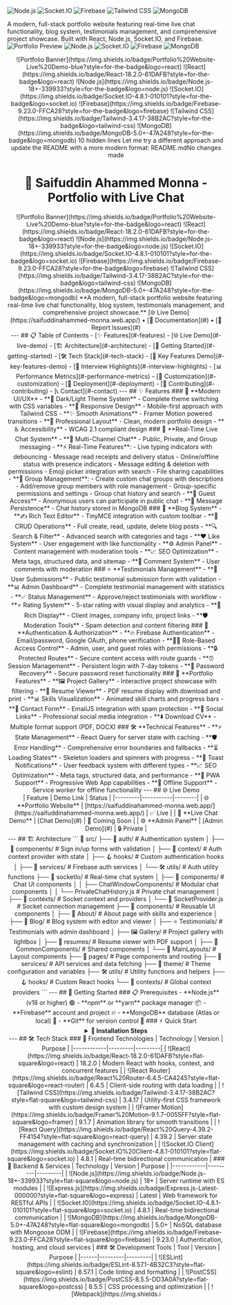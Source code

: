 ![Node.js](https://img.shields.io/badge/Node.js-18+-green?style=for-the-badge&logo=node.js)
![Socket.IO](https://img.shields.io/badge/Socket.IO-4.8.1-orange?style=for-the-badge&logo=socket.io)
![Firebase](https://img.shields.io/badge/Firebase-9.23.0-yellow?style=for-the-badge&logo=firebase)
![Tailwind CSS](https://img.shields.io/badge/Tailwind-3.4.17-38B2AC?style=for-the-badge&logo=tailwind-css)
![MongoDB](https://img.shields.io/badge/MongoDB-5.0+-green?style=for-the-badge&logo=mongodb)

A modern, full-stack portfolio website featuring real-time live chat functionality, blog system, testimonials management, and comprehensive project showcase. Built with React, Node.js, Socket.IO, and Firebase.
![Portfolio Preview](https://img.shields.io/badge/React-18.2.0-blue?style=for-the-badge&logo=react)
![Node.js](https://img.shields.io/badge/Node.js-18+-green?style=for-the-badge&logo=node.js)
![Socket.IO](https://img.shields.io/badge/Socket.IO-4.8.1-orange?style=for-the-badge&logo=socket.io)
![Firebase](https://img.shields.io/badge/Firebase-9.23.0-yellow?style=for-the-badge&logo=firebase)
![MongoDB](https://img.shields.io/badge/MongoDB-5.0+-green?style=for-the-badge&logo=mongodb)

<div align="center">
![Portfolio Banner](https://img.shields.io/badge/Portfolio%20Website-Live%20Demo-blue?style=for-the-badge&logo=react)
![React](https://img.shields.io/badge/React-18.2.0-61DAFB?style=for-the-badge&logo=react)
![Node.js](https://img.shields.io/badge/Node.js-18+-339933?style=for-the-badge&logo=node.js)
![Socket.IO](https://img.shields.io/badge/Socket.IO-4.8.1-010101?style=for-the-badge&logo=socket.io)
![Firebase](https://img.shields.io/badge/Firebase-9.23.0-FFCA28?style=for-the-badge&logo=firebase)
![Tailwind CSS](https://img.shields.io/badge/Tailwind-3.4.17-38B2AC?style=for-the-badge&logo=tailwind-css)
![MongoDB](https://img.shields.io/badge/MongoDB-5.0+-47A248?style=for-the-badge&logo=mongodb)
10 hidden lines
Let me try a different approach and update the README with a more modern format:
README.mdNo changes made

# 🚀 Saifuddin Ahammed Monna - Portfolio with Live Chat

<div align="center">
![Portfolio Banner](https://img.shields.io/badge/Portfolio%20Website-Live%20Demo-blue?style=for-the-badge&logo=react)
![React](https://img.shields.io/badge/React-18.2.0-61DAFB?style=for-the-badge&logo=react)
![Node.js](https://img.shields.io/badge/Node.js-18+-339933?style=for-the-badge&logo=node.js)
![Socket.IO](https://img.shields.io/badge/Socket.IO-4.8.1-010101?style=for-the-badge&logo=socket.io)
![Firebase](https://img.shields.io/badge/Firebase-9.23.0-FFCA28?style=for-the-badge&logo=firebase)
![Tailwind CSS](https://img.shields.io/badge/Tailwind-3.4.17-38B2AC?style=for-the-badge&logo=tailwind-css)
![MongoDB](https://img.shields.io/badge/MongoDB-5.0+-47A248?style=for-the-badge&logo=mongodb)
**A modern, full-stack portfolio website featuring real-time live chat functionality, blog system, testimonials management, and comprehensive project showcase.**
[🌐 Live Demo](https://saifuddinahammed-monna.web.app/) • [📖 Documentation](#) • [🐛 Report Issues](#)
</div>
---
## 📋 Table of Contents
- [✨ Features](#-features)
- [🌐 Live Demo](#-live-demo)
- [🏗 Architecture](#-architecture)
- [🚀 Getting Started](#-getting-started)
- [🛠 Tech Stack](#-tech-stack)
- [📱 Key Features Demo](#-key-features-demo)
- [🎯 Interview Highlights](#-interview-highlights)
- [📊 Performance Metrics](#-performance-metrics)
- [🔧 Customization](#-customization)
- [🚀 Deployment](#-deployment)
- [🤝 Contributing](#-contributing)
- [📞 Contact](#-contact)
---
## ✨ Features
### 🎨 **Modern UI/UX**
- **🌙 Dark/Light Theme System** - Complete theme switching with CSS variables
- **📱 Responsive Design** - Mobile-first approach with Tailwind CSS
- **✨ Smooth Animations** - Framer Motion powered transitions
- **🎯 Professional Layout** - Clean, modern portfolio design
- **♿ Accessibility** - WCAG 2.1 compliant design
### 💬 **Real-Time Live Chat System**
- **📢 Multi-Channel Chat** - Public, Private, and Group messaging
- **⚡ Real-Time Features**:
  - Live typing indicators with debouncing
  - Message read receipts and delivery status
  - Online/offline status with presence indicators
  - Message editing & deletion with permissions
  - Emoji picker integration with search
  - File sharing capabilities
- **👥 Group Management**:
  - Create custom chat groups with descriptions
  - Add/remove group members with role management
  - Group-specific permissions and settings
  - Group chat history and search
- **👤 Guest Access** - Anonymous users can participate in public chat
- **💾 Message Persistence** - Chat history stored in MongoDB
### 📝 **Blog System**
- **✍️ Rich Text Editor** - TinyMCE integration with custom toolbar
- **🔄 CRUD Operations** - Full create, read, update, delete blog posts
- **🔍 Search & Filter** - Advanced search with categories and tags
- **❤️ Like System** - User engagement with like functionality
- **⚙️ Admin Panel** - Content management with moderation tools
- **📈 SEO Optimization** - Meta tags, structured data, and sitemap
- **💬 Comment System** - User comments with moderation
### ⭐ **Testimonials Management**
- **📝 User Submissions** - Public testimonial submission form with validation
- **📊 Admin Dashboard** - Complete testimonial management with statistics
- **✅ Status Management** - Approve/reject testimonials with workflow
- **⭐ Rating System** - 5-star rating with visual display and analytics
- **👤 Rich Display** - Client images, company info, project links
- **🛡️ Moderation Tools** - Spam detection and content filtering
### 🔐 **Authentication & Authorization**
- **🔥 Firebase Authentication** - Email/password, Google OAuth, phone verification
- **👮‍♂️ Role-Based Access Control** - Admin, user, and guest roles with permissions
- **🔒 Protected Routes** - Secure content access with route guards
- **⏰ Session Management** - Persistent login with 7-day tokens
- **🔑 Password Recovery** - Secure password reset functionality
### 📱 **Portfolio Features**
- **🖼️ Project Gallery** - Interactive project showcase with filtering
- **📄 Resume Viewer** - PDF resume display with download and print
- **📊 Skills Visualization** - Animated skill charts and progress bars
- **📧 Contact Form** - EmailJS integration with spam protection
- **🔗 Social Links** - Professional social media integration
- **⬇️ Download CV** - Multiple format support (PDF, DOCX)
### 🛠 **Technical Features**
- **⚡ State Management** - React Query for server state with caching
- **🛡️ Error Handling** - Comprehensive error boundaries and fallbacks
- **⏳ Loading States** - Skeleton loaders and spinners with progress
- **🔔 Toast Notifications** - User feedback system with different types
- **📈 SEO Optimization** - Meta tags, structured data, and performance
- **📱 PWA Support** - Progressive Web App capabilities
- **🔌 Offline Support** - Service worker for offline functionality
---
## 🌐 Live Demo
<div align="center">
| Feature | Demo Link | Status |
|---------|-----------|--------|
| 🌐 **Portfolio Website** | [https://saifuddinahammed-monna.web.app/](https://saifuddinahammed-monna.web.app/) | ✅ Live |
| 💬 **Live Chat Demo** | [Chat Demo](#) | 🚧 Coming Soon |
| ⚙️ **Admin Panel** | [Admin Demo](#) | 🔒 Private |
</div>
---
## 🏗 Architecture
```
📁 src/
├── 🔐 auth/                 # Authentication system
│   ├── 📱 components/       # Sign in/up forms with validation
│   ├── 🎯 context/         # Auth context provider with state
│   ├── 🪝 hooks/           # Custom authentication hooks
│   ├── 🔧 services/        # Firebase auth services
│   └── 🛠 utils/           # Auth utility functions
├── 💬 socketIo/            # Real-time chat system
│   ├── 🧩 components/      # Chat UI components
│   │   ├── ChatWindowComponents/  # Modular chat components
│   │   └── PrivateChatHistory.js  # Private chat management
│   ├── 🎯 contexts/        # Socket context and providers
│   └── 🔌 SocketProvider.js # Socket connection management
├── 🧩 components/          # Reusable UI components
│   ├── 👤 About/          # About page with skills and experience
│   ├── 📝 Blog/           # Blog system with editor and viewer
│   ├── ⭐ Testimonials/   # Testimonials with admin dashboard
│   ├── 🖼️ Gallery/        # Project gallery with lightbox
│   ├── 📄 resumes/        # Resume viewer with PDF support
│   ├── 🔧 CommonComponents/ # Shared components
│   └── 📐 MainLayouts/    # Layout components
├── 📄 pages/              # Page components and routing
├── 🔧 services/           # API services and data fetching
├── 🎨 theme/              # Theme configuration and variables
├── 🛠 utils/              # Utility functions and helpers
├── 🪝 hooks/              # Custom React hooks
└── 🎯 contexts/           # Global context providers
```
---
## 🚀 Getting Started
### 📋 Prerequisites
- **Node.js** (v18 or higher) 🟢
- **npm** or **yarn** package manager 📦
- **Firebase** account and project 🔥
- **MongoDB** database (Atlas or local) 🍃
- **Git** for version control 📝
### ⚡ Quick Start
<details>
<summary><b>🚀 Installation Steps</b></summary>
1. **Clone the repository**
   ```bash
   git clone https://github.com/yourusername/portfolio-with-livechat.git
   cd portfolio-with-livechat
   ```
2. **Install dependencies**
   ```bash
   npm install
   # or
   yarn install
   ```
3. **Environment Setup**
   Create a `.env` file in the root directory:
   ```env
   # Firebase Configuration
   REACT_APP_FIREBASE_API_KEY=your_firebase_api_key
   REACT_APP_FIREBASE_AUTH_DOMAIN=your_project.firebaseapp.com
   REACT_APP_FIREBASE_PROJECT_ID=your_project_id
   REACT_APP_FIREBASE_STORAGE_BUCKET=your_project.appspot.com
   REACT_APP_FIREBASE_MESSAGING_SENDER_ID=your_sender_id
   REACT_APP_FIREBASE_APP_ID=your_app_id
   # Backend API Configuration
   REACT_APP_API_URL=http://localhost:5000 || API_URL
   REACT_APP_SOCKET_URL=http://localhost:5000 ||REACT_APP_API_API_URL
   # EmailJS Configuration (for contact form)
   REACT_APP_EMAILJS_SERVICE_ID=your_service_id
   REACT_APP_EMAILJS_TEMPLATE_ID=your_template_id
   REACT_APP_EMAILJS_PUBLIC_KEY=your_public_key
   # MongoDB Configuration
   REACT_APP_MONGODB_URI=your_mongodb_connection_string
   # Optional: Analytics
   REACT_APP_GA_TRACKING_ID=your_google_analytics_id
   ```
4. **Start the development server**
   ```bash
   npm start
   # or
   yarn start
   ```
5. **Build for production**
   ```bash
   npm run build
   # or
   yarn build
   ```
6. **Run tests**
   ```bash
   npm test
   # or
   yarn test
   ```
</details>
---
## 🛠 Tech Stack
### 🎨 Frontend Technologies
| Technology | Version | Purpose |
|------------|---------|---------|
| ![React](https://img.shields.io/badge/React-18.2.0-61DAFB?style=flat-square&logo=react) | 18.2.0 | Modern React with hooks, context, and concurrent features |
| ![React Router](https://img.shields.io/badge/React%20Router-6.4.5-CA4245?style=flat-square&logo=react-router) | 6.4.5 | Client-side routing with data loading |
| ![Tailwind CSS](https://img.shields.io/badge/Tailwind-3.4.17-38B2AC?style=flat-square&logo=tailwind-css) | 3.4.17 | Utility-first CSS framework with custom design system |
| ![Framer Motion](https://img.shields.io/badge/Framer%20Motion-9.1.7-0055FF?style=flat-square&logo=framer) | 9.1.7 | Animation library for smooth transitions |
| ![React Query](https://img.shields.io/badge/React%20Query-4.39.2-FF4154?style=flat-square&logo=react-query) | 4.39.2 | Server state management with caching and synchronization |
| ![Socket.IO Client](https://img.shields.io/badge/Socket.IO%20Client-4.8.1-010101?style=flat-square&logo=socket.io) | 4.8.1 | Real-time bidirectional communication |
### 🔧 Backend & Services
| Technology | Version | Purpose |
|------------|---------|---------|
| ![Node.js](https://img.shields.io/badge/Node.js-18+-339933?style=flat-square&logo=node.js) | 18+ | Server runtime with ES modules |
| ![Express.js](https://img.shields.io/badge/Express.js-Latest-000000?style=flat-square&logo=express) | Latest | Web framework for RESTful APIs |
| ![Socket.IO](https://img.shields.io/badge/Socket.IO-4.8.1-010101?style=flat-square&logo=socket.io) | 4.8.1 | Real-time bidirectional communication |
| ![MongoDB](https://img.shields.io/badge/MongoDB-5.0+-47A248?style=flat-square&logo=mongodb) | 5.0+ | NoSQL database with Mongoose ODM |
| ![Firebase](https://img.shields.io/badge/Firebase-9.23.0-FFCA28?style=flat-square&logo=firebase) | 9.23.0 | Authentication, hosting, and cloud services |
### 🛠 Development Tools
| Tool | Version | Purpose |
|------|---------|---------|
| ![ESLint](https://img.shields.io/badge/ESLint-8.57.1-4B32C3?style=flat-square&logo=eslint) | 8.57.1 | Code linting and formatting |
| ![PostCSS](https://img.shields.io/badge/PostCSS-8.5.5-DD3A0A?style=flat-square&logo=postcss) | 8.5.5 | CSS processing and optimization |
| ![Webpack](https://img.shields.i
